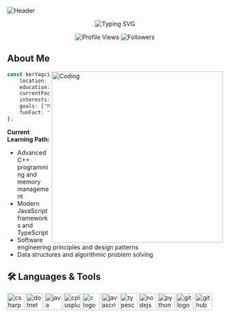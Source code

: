 ![Header](https://capsule-render.vercel.app/api?type=waving&color=gradient&customColorList=6,11,20&height=300&section=header&text=KerYagciHTL&fontSize=90&fontAlignY=38&desc=Software%20Developer%20%7C%20HTL%20Leonding%20Student&descAlignY=60&descAlign=62)

<div align="center">
  <img src="https://readme-typing-svg.demolab.com?font=Fira+Code&pause=1000&color=2196F3&background=FFFFFF00&center=true&vCenter=true&width=435&lines=Software+Development+Student;C%2B%2B+%26+Modern+JS+Enthusiast;HTL+Leonding+Scholar;Austria+Based+Developer" alt="Typing SVG" />
</div>

<p align="center">
  <img src="https://komarev.com/ghpvc/?username=KerYagciHTL&color=2196F3&style=for-the-badge" alt="Profile Views" />
  <img src="https://img.shields.io/github/followers/KerYagciHTL?label=Followers&style=for-the-badge&color=2196F3" alt="Followers" />
</p>

## About Me

<img align="right" alt="Coding" width="400" src="https://raw.githubusercontent.com/adamalston/adamalston/master/animation.gif">

```typescript
const kerYagci = {
    location: "Austria 🇦🇹",
    education: "HTL Leonding",
    currentFocus: ["C++", "Modern JavaScript Frameworks"],
    interests: ["Software Architecture", "Algorithm Optimization"],
    goals: ["Master Systems Programming", "Contribute to Open Source"],
    funFact: "Debugging is like detective work with code clues"
};
```

**Current Learning Path:**
- Advanced C++ programming and memory management
- Modern JavaScript frameworks and TypeScript
- Software engineering principles and design patterns
- Data structures and algorithmic problem solving

## 🛠 Languages & Tools
<p align="left">
  <img src="https://cdn.jsdelivr.net/gh/devicons/devicon/icons/csharp/csharp-original.svg" height="40" alt="csharp logo" />
  <img src="https://cdn.jsdelivr.net/gh/devicons/devicon/icons/dotnetcore/dotnetcore-original.svg" height="40" alt="dotnet logo" />
  <img src="https://cdn.jsdelivr.net/gh/devicons/devicon/icons/java/java-original.svg" height="40" alt="java logo" />
  <img src="https://cdn.jsdelivr.net/gh/devicons/devicon/icons/cplusplus/cplusplus-original.svg" height="40" alt="cplusplus logo" />
  <img src="https://cdn.jsdelivr.net/gh/devicons/devicon/icons/c/c-original.svg" height="40" alt="c logo" />
  <img src="https://cdn.jsdelivr.net/gh/devicons/devicon/icons/javascript/javascript-original.svg" height="40" alt="javascript logo" />
  <img src="https://cdn.jsdelivr.net/gh/devicons/devicon/icons/typescript/typescript-original.svg" height="40" alt="typescript logo" />
  <img src="https://cdn.jsdelivr.net/gh/devicons/devicon/icons/nodejs/nodejs-original.svg" height="40" alt="nodejs logo" />
  <img src="https://cdn.jsdelivr.net/gh/devicons/devicon/icons/python/python-original.svg" height="40" alt="python logo" />
  <img src="https://cdn.jsdelivr.net/gh/devicons/devicon/icons/git/git-original.svg" height="40" alt="git logo" />
  <img src="https://cdn.jsdelivr.net/gh/devicons/devicon/icons/github/github-original.svg" height="40" alt="github logo" />
</p>
